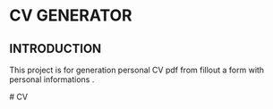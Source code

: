 ﻿# CV GENERATOR
## INTRODUCTION

This project is for generation personal CV pdf from fillout a form with personal informations   .



#   C V 
 
 